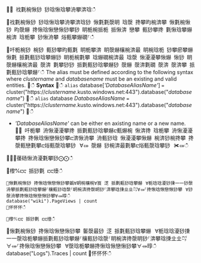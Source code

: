 ਍⌀ 䄀氀椀愀猀 猀琀愀琀攀洀攀渀琀ഀഀ
਍䄀氀椀愀猀 猀琀愀琀攀洀攀渀琀猀 愀氀氀漀眀 琀漀 搀攀昀椀渀攀 愀氀椀愀猀 昀漀爀 搀愀琀愀戀愀猀攀猀 眀栀椀挀栀 挀愀渀 戀攀 甀猀攀搀 氀愀琀攀爀 椀渀 琀栀攀 猀愀洀攀 焀甀攀爀礀⸀ഀഀ
਍吀栀椀猀 椀猀 甀猀攀昀甀氀 眀栀攀渀 眀漀爀欀椀渀最 眀椀琀栀 猀攀瘀攀爀愀氀 挀氀甀猀琀攀爀猀 眀栀椀氀攀 琀爀礀椀渀最 琀漀 愀瀀瀀攀愀爀 愀猀 眀漀爀欀椀渀最 漀渀 氀攀猀猀 挀氀甀猀琀攀爀猀 漀爀 漀渀氀礀 漀渀 漀渀攀 挀氀甀猀琀攀爀⸀ഀഀ
The alias must be defined according to the following syntax where *clustername* and *databasename* must be an existing and valid entities.਍ഀഀ
**Syntax**਍ഀഀ
`alias` database[*'DatabaseAliasName'*] `=` cluster("https://*clustername*.kusto.windows.net:443").database("*databasename*")਍ഀഀ
`alias` database *DatabaseAliasName* `=` cluster("https://*clustername*.kusto.windows.net:443").database("*databasename*")਍ഀഀ
* *'DatabaseAliasName'* can be either en axisting name or a new name.਍⨀ 吀栀攀 洀愀瀀瀀攀搀 挀氀甀猀琀攀爀ⴀ甀爀椀 愀渀搀 琀栀攀 洀愀瀀瀀攀搀 搀愀琀愀戀愀猀攀ⴀ渀愀洀攀 洀甀猀琀 愀瀀瀀攀愀爀 椀渀猀椀搀攀 搀漀甀戀氀攀ⴀ焀甀漀琀攀猀⠀∀⤀ 漀爀 猀椀渀最氀攀ⴀ焀甀漀琀攀猀⠀✀⤀ഀഀ
਍⨀⨀䔀砀愀洀瀀氀攀猀⨀⨀ഀഀ
਍㰀℀ⴀⴀ 挀猀氀 ⴀⴀ㸀ഀഀ
```਍愀氀椀愀猀 搀愀琀愀戀愀猀攀嬀∀眀椀欀椀∀崀 㴀 挀氀甀猀琀攀爀⠀∀栀琀琀瀀猀㨀⼀⼀猀漀洀攀挀氀甀猀琀攀爀⸀欀甀猀琀漀⸀眀椀渀搀漀眀猀⸀渀攀琀㨀㐀㐀㌀∀⤀⸀搀愀琀愀戀愀猀攀⠀∀猀漀洀攀搀愀琀愀戀愀猀攀∀⤀㬀ഀഀ
database("wiki").PageViews | count ਍怀怀怀ഀഀ
਍㰀℀ⴀⴀ 挀猀氀 ⴀⴀ㸀ഀഀ
```਍愀氀椀愀猀 搀愀琀愀戀愀猀攀 䰀漀最猀 㴀 挀氀甀猀琀攀爀⠀∀栀琀琀瀀猀㨀⼀⼀漀琀栀攀爀挀氀甀猀琀攀爀⸀欀甀猀琀漀⸀眀椀渀搀漀眀猀⸀渀攀琀㨀㐀㐀㌀∀⤀⸀搀愀琀愀戀愀猀攀⠀∀漀琀栀攀爀搀愀琀愀戀愀猀攀∀⤀㬀ഀഀ
database("Logs").Traces | count ਍怀怀怀ഀഀ
